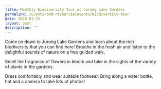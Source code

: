 ```yaml
---
title: Monthly Biodiversity Tour at Jurong Lake Gardens
permalink: /Events-and-resources/events/biodiversity-tour
date: 2022-02-25
layout: post
description: ""
---
```

Come on down to Jurong Lake Gardens and learn about the rich biodiversity that you can find here! Breathe in the fresh air and listen to the delightful sounds of nature on a free guided walk.

Smell the fragrance of flowers in bloom and take in the sights of the variety of plants in the gardens.

Dress comfortably and wear suitable footwear. Bring along a water bottle, hat and a camera to take lots of photos!